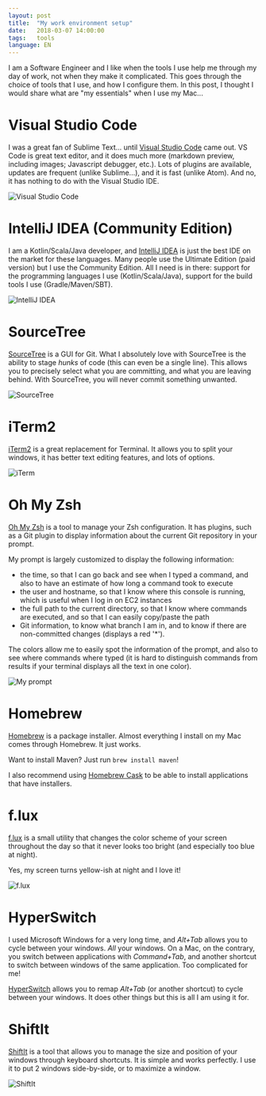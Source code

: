 ```yaml
---
layout: post
title:  "My work environment setup"
date:   2018-03-07 14:00:00
tags:   tools
language: EN
---
```


I am a Software Engineer and I like when the tools I use help me through my day of work, not when they make it complicated. This goes through the choice of tools that I use, and how I configure them. In this post, I thought I would share what are "my essentials" when I use my Mac...

# Visual Studio Code

I was a great fan of Sublime Text... until [Visual Studio Code](https://code.visualstudio.com/) came out. VS Code is great text editor, and it does much more (markdown preview, including images; Javascript debugger, etc.). Lots of plugins are available, updates are frequent (unlike Sublime...), and it is fast (unlike Atom). And no, it has nothing to do with the Visual Studio IDE.

![Visual Studio Code](/images/my-env-vscode.png)

# IntelliJ IDEA (Community Edition)

I am a Kotlin/Scala/Java developer, and [IntelliJ IDEA](https://www.jetbrains.com/idea/) is just the best IDE on the market for these languages. Many people use the Ultimate Edition (paid version) but I use the Community Edition. All I need is in there: support for the programming languages I use (Kotlin/Scala/Java), support for the build tools I use (Gradle/Maven/SBT).

![IntelliJ IDEA](/images/my-env-intellij.png)

# SourceTree

[SourceTree](https://www.sourcetreeapp.com/) is a GUI for Git. What I absolutely love with SourceTree is the ability to stage _hunks_ of code (this can even be a single line). This allows you to precisely select what you are committing, and what you are leaving behind. With SourceTree, you will never commit something unwanted.

![SourceTree](/images/my-env-sourcetree.png)

# iTerm2

[iTerm2](https://www.iterm2.com/) is a great replacement for Terminal. It allows you to split your windows, it has better text editing features, and lots of options.

![iTerm](/images/my-env-iterm.png)

# Oh My Zsh

[Oh My Zsh](https://github.com/robbyrussell/oh-my-zsh) is a tool to manage your Zsh configuration. It has plugins, such as a Git plugin to display information about the current Git repository in your prompt.

My prompt is largely customized to display the following information:

- the time, so that I can go back and see when I typed a command, and also to have an estimate of how long a command took to execute
- the user and hostname, so that I know where this console is running, which is useful when I log in on EC2 instances
- the full path to the current directory, so that I know where commands are executed, and so that I can easily copy/paste the path
- Git information, to know what branch I am in, and to know if there are non-committed changes (displays a red '*').

The colors allow me to easily spot the information of the prompt, and also to see where commands where typed (it is hard to distinguish commands from results if your terminal displays all the text in one color).

![My prompt](/images/my-env-prompt.png)

# Homebrew

[Homebrew](https://brew.sh/) is a package installer. Almost everything I install on my Mac comes through Homebrew. It just works.

Want to install Maven? Just run `brew install maven`!

I also recommend using [Homebrew Cask](https://github.com/caskroom/homebrew-cask) to be able to install applications that have installers.

# f.lux

[f.lux](https://justgetflux.com/) is a small utility that changes the color scheme of your screen throughout the day so that it never looks too bright (and especially too blue at night).

Yes, my screen turns yellow-ish at night and I love it!

![f.lux](/images/my-env-flux.png)

# HyperSwitch

I used Microsoft Windows for a very long time, and _Alt+Tab_ allows you to cycle between your windows. _All_ your windows. On a Mac, on the contrary, you switch between applications with _Command+Tab_, and another shortcut to switch between windows of the same application. Too complicated for me!

[HyperSwitch](https://bahoom.com/hyperswitch) allows you to remap _Alt+Tab_ (or another shortcut) to cycle between your windows. It does other things but this is all I am using it for.

# ShiftIt

[ShiftIt](https://github.com/fikovnik/ShiftIt) is a tool that allows you to manage the size and position of your windows through keyboard shortcuts. It is simple and works perfectly. I use it to put 2 windows side-by-side, or to maximize a window.

![ShiftIt](/images/my-env-shiftit.png)
